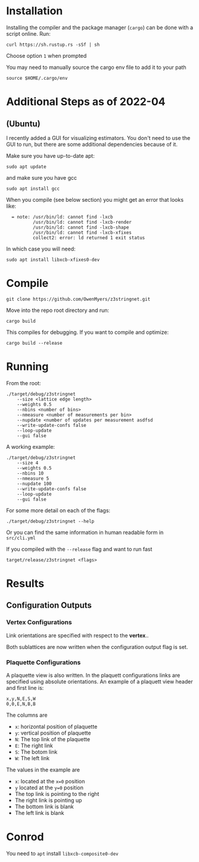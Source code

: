 # Installation 

Installing the compiler and the package manager (`cargo`)
can be done with a script online. Run:

```
curl https://sh.rustup.rs -sSf | sh
``` 

Choose option `1` when prompted

You may need to manually source the cargo env file to add it to your path

```
source $HOME/.cargo/env
```

# Additional Steps as of 2022-04 
## (Ubuntu)
I recently added a GUI for visualizing estimators.
You don't need to use the GUI to run, but there are some additional dependencies because of it.

Make sure you have up-to-date apt: 
```
sudo apt update
```

and make sure you have gcc
```
sudo apt install gcc
```

When you compile (see below section) you might get an error that looks like:

```
  = note: /usr/bin/ld: cannot find -lxcb
          /usr/bin/ld: cannot find -lxcb-render
          /usr/bin/ld: cannot find -lxcb-shape
          /usr/bin/ld: cannot find -lxcb-xfixes
          collect2: error: ld returned 1 exit status
```

In which case you will need:

```
sudo apt install libxcb-xfixes0-dev
```


# Compile
```
git clone https://github.com/OwenMyers/z3stringnet.git
```

Move into the repo root directory and run:

```
cargo build
```

This compiles for debugging. If you want to compile and optimize:

```
cargo build --release
```

# Running

From the root:

```
./target/debug/z3stringnet 
    --size <lattice edge length>
    --weights 0.5 
    --nbins <number of bins>
    --nmeasure <number of measurements per bin>
    --nupdate <number of updates per measurement asdfsd 
    --write-update-confs false
    --loop-update
    --gui false
```

A working example:
```
./target/debug/z3stringnet 
    --size 4
    --weights 0.5 
    --nbins 10
    --nmeasure 5
    --nupdate 100
    --write-update-confs false
    --loop-update
    --gui false
```

For some more detail on each of the flags:
```
./target/debug/z3stringnet --help
```

Or you can find the same information in human readable form in `src/cli.yml`

If you compiled with the `--release` flag and want to run fast

```
target/release/z3stringnet <flags>
```

# Results

## Configuration Outputs

### Vertex Configurations
Link orientations are specified with respect to the **vertex**..

Both sublattices are now written when the configuration output flag is set.

### Plaquette Configurations

A plaquette view is also written. In the plaquett configurations 
links are specified using absolute orientations. 
An example of a plaquett view header and first line is:

```
x,y,N,E,S,W
0,0,E,N,B,B
```

The columns are

* `x`: horizontal position of plaquette
* `y`: vertical position of plaquette
* `N`: The top link of the plaquette
* `E`: The right link 
* `S`: The botom link
* `W`: The left link

The values in the example are 
* `x`: located at the `x=0` position
* `y` located at the `y=0` position
* The top link is pointing to the right
* The right link is pointing up
* The bottom link is blank
* The left link is blank

# Conrod

You need to `apt` install `libxcb-composite0-dev`
